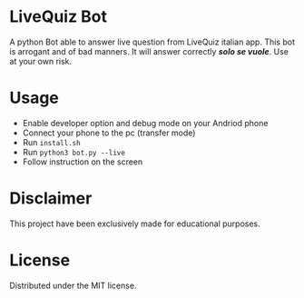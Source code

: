 # LiveQuiz Bot
A python Bot able to answer live question from LiveQuiz italian app.
This bot is arrogant and of bad manners. It will answer correctly *__*solo se vuole*__*.
Use at your own risk.

# Usage
* Enable developer option and debug mode on your Andriod phone
* Connect your phone to the pc (transfer mode)
* Run ``install.sh``
* Run ``python3 bot.py --live``
* Follow instruction on the screen

# Disclaimer
This project have been exclusively made for educational purposes.

# License
Distributed under the MIT license.


